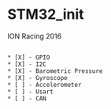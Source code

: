 # STM32_init

ION Racing 2016


```

* [X] - GPIO
* [X] - I2C
* [X] - Barometric Pressure
* [X] - Gyroscope
* [ ] - Accelerometer
* [ ] - Usart
* [ ] - CAN